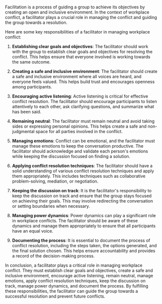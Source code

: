 

Facilitation is a process of guiding a group to achieve its objectives by creating an open and inclusive environment. In the context of workplace conflict, a facilitator plays a crucial role in managing the conflict and guiding the group towards a resolution.

Here are some key responsibilities of a facilitator in managing workplace conflict:

1. **Establishing clear goals and objectives**: The facilitator should work with the group to establish clear goals and objectives for resolving the conflict. This helps ensure that everyone involved is working towards the same outcome.

2. **Creating a safe and inclusive environment**: The facilitator should create a safe and inclusive environment where all voices are heard, and everyone feels valued. This helps build trust and encourages openness among participants.

3. **Encouraging active listening**: Active listening is critical for effective conflict resolution. The facilitator should encourage participants to listen attentively to each other, ask clarifying questions, and summarize what has been said.

4. **Remaining neutral**: The facilitator must remain neutral and avoid taking sides or expressing personal opinions. This helps create a safe and non-judgmental space for all parties involved in the conflict.

5. **Managing emotions**: Conflict can be emotional, and the facilitator must manage these emotions to keep the conversation productive. The facilitator should acknowledge and validate each person's emotions while keeping the discussion focused on finding a solution.

6. **Applying conflict resolution techniques**: The facilitator should have a solid understanding of various conflict resolution techniques and apply them appropriately. This includes techniques such as collaborative problem-solving, mediation, or negotiation.

7. **Keeping the discussion on track**: It is the facilitator's responsibility to keep the discussion on track and ensure that the group stays focused on achieving their goals. This may involve redirecting the conversation or setting boundaries when necessary.

8. **Managing power dynamics**: Power dynamics can play a significant role in workplace conflicts. The facilitator should be aware of these dynamics and manage them appropriately to ensure that all participants have an equal voice.

9. **Documenting the process**: It is essential to document the process of conflict resolution, including the steps taken, the options generated, and the final solution chosen. This helps ensure accountability and provides a record of the decision-making process.

In conclusion, a facilitator plays a critical role in managing workplace conflict. They must establish clear goals and objectives, create a safe and inclusive environment, encourage active listening, remain neutral, manage emotions, apply conflict resolution techniques, keep the discussion on track, manage power dynamics, and document the process. By fulfilling these responsibilities, the facilitator can guide the group towards a successful resolution and prevent future conflicts.
